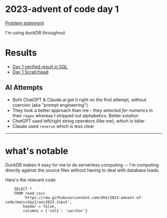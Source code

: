 # 2023-advent of code day 1

[Problem statement](https://adventofcode.com/2023/day/1)

I'm using duckDB throughout

# Results
* [Day 1 verified result in SQL](2023-day1-answer.sql)
* [Day 1 Scratchpad](2023-day1-working.sql)

## AI Attempts
* Both ChatGPT & Claude.ai got it right on the first attempt, without coercion (aka "prompt engineering")
* They took a better approach than me - they selected *for* numerics in their `regex` whereas I stripped out alphabetics. Better solution
* ChatGPT used left/right string operators (like me), which is tidier
* Claude used `reverse` which is less clear

---
# what's notable
DuckDB makes it easy for me to do serverless computing -- I'm computing directly against the source files without having to deal with database loads.

Here's the relevant code
```
    SELECT *
    FROM read_csv(
        'https://raw.githubusercontent.com/dhk/2023-advent-of-code/main/day1/aoc2023.input',
        header = false,
        columns = {'col1': 'varchar'}
```
